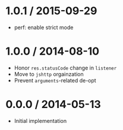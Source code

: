 # 1.0.1 / 2015-09-29

- perf: enable strict mode

# 1.0.0 / 2014-08-10

- Honor `res.statusCode` change in `listener`
- Move to `jshttp` orgainzation
- Prevent `arguments`-related de-opt

# 0.0.0 / 2014-05-13

- Initial implementation
